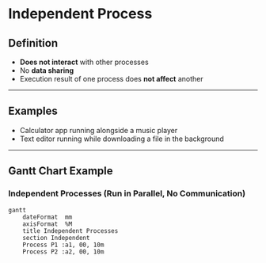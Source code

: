 # Independent Process

## **Definition**
- **Does not interact** with other processes  
- No **data sharing**  
- Execution result of one process does **not affect** another  

---

## **Examples**
- Calculator app running alongside a music player  
- Text editor running while downloading a file in the background  

---

## **Gantt Chart Example**
### Independent Processes (Run in Parallel, No Communication)
```mermaid
gantt
    dateFormat  mm
    axisFormat  %M
    title Independent Processes
    section Independent
    Process P1 :a1, 00, 10m
    Process P2 :a2, 00, 10m
